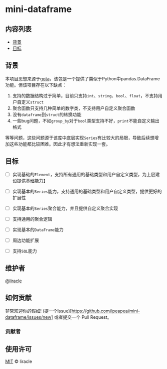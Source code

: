 # mini-dataframe

## 内容列表

- [背景](#背景)
- [目标](#目标)

## 背景

本项目思想来源于[gota](https://github.com/go-gota/gota)，该包是一个提供了类似于Python中pandas.DataFrame功能。但该项目存在以下缺点：

1. 支持的数据结构过于简单，目前只支持`int`、`string`、`bool`、`float`，不支持用户自定义`struct`
2. 聚合函数只支持几种简单的数字类，不支持用户自定义聚合函数
3. 没有`dataframe`到`struct`的转换功能
4. 一些bug问题，不如`group_by`对于`bool`类型支持不好，`print`不能自定义输出格式

等等问题，这些问题源于该库中底层实现`Series`有比较大的局限，导致后续想增加这些功能都比较困难。因此才有想法重新实现一套。

## 目标

- [ ] 实现基础的`Element`，支持所有通用的基础类型和用户自定义类型，为上层建设提供基础能力】
- [ ] 实现基本的`Series`能力，支持通用的基础类型和用户自定义类型，提供更好的扩展性
- [ ] 实现基本的`Series`聚合能力，并且提供自定义聚合实现
- [ ] 支持通用的聚合逻辑
- [ ] 实现基本的`DataFrame`能力
- [ ] 周边功能扩展
- [ ] 支持`SQL`能力


## 维护者

[@liracle](https://github.com/liracle)

## 如何贡献
非常欢迎你的假如! (提一个Issue)[https://github.com/ipeapea/mini-dataframe/issues/new] 或者提交一个 Pull Request。

### 贡献者


## 使用许可

[MIT](LICENSE) © liracle 
